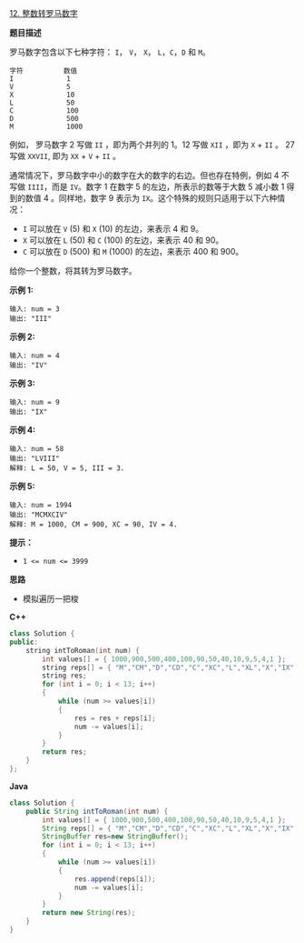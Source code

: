 [12. 整数转罗马数字](https://leetcode.cn/problems/integer-to-roman/)

**题目描述**

罗马数字包含以下七种字符： `I`， `V`， `X`， `L`，`C`，`D` 和 `M`。

```
字符          数值
I             1
V             5
X             10
L             50
C             100
D             500
M             1000
```

例如， 罗马数字 2 写做 `II` ，即为两个并列的 1。12 写做 `XII` ，即为 `X` + `II` 。 27 写做 `XXVII`, 即为 `XX` + `V` + `II` 。

通常情况下，罗马数字中小的数字在大的数字的右边。但也存在特例，例如 4 不写做 `IIII`，而是 `IV`。数字 1 在数字 5 的左边，所表示的数等于大数 5 减小数 1 得到的数值 4 。同样地，数字 9 表示为 `IX`。这个特殊的规则只适用于以下六种情况：

- `I` 可以放在 `V` (5) 和 `X` (10) 的左边，来表示 4 和 9。
- `X` 可以放在 `L` (50) 和 `C` (100) 的左边，来表示 40 和 90。 
- `C` 可以放在 `D` (500) 和 `M` (1000) 的左边，来表示 400 和 900。

给你一个整数，将其转为罗马数字。

**示例 1:**

```
输入: num = 3
输出: "III"
```

**示例 2:**

```
输入: num = 4
输出: "IV"
```

**示例 3:**

```
输入: num = 9
输出: "IX"
```

**示例 4:**

```
输入: num = 58
输出: "LVIII"
解释: L = 50, V = 5, III = 3.
```

**示例 5:**

```
输入: num = 1994
输出: "MCMXCIV"
解释: M = 1000, CM = 900, XC = 90, IV = 4.
```

**提示：**

- `1 <= num <= 3999`

**思路**

+ 模拟遍历一把梭

**C++**

~~~C++
class Solution {
public:
	string intToRoman(int num) {
		int values[] = { 1000,900,500,400,100,90,50,40,10,9,5,4,1 };
		string reps[] = { "M","CM","D","CD","C","XC","L","XL","X","IX","V","IV","I" };
		string res;
		for (int i = 0; i < 13; i++)
		{
			while (num >= values[i])
			{
				res = res + reps[i];
				num -= values[i];
			}
		}
		return res;
	}
};
~~~

**Java**

~~~Java
class Solution {
    public String intToRoman(int num) {
        int values[] = { 1000,900,500,400,100,90,50,40,10,9,5,4,1 };
		String reps[] = { "M","CM","D","CD","C","XC","L","XL","X","IX","V","IV","I" };
		StringBuffer res=new StringBuffer();
		for (int i = 0; i < 13; i++)
		{
			while (num >= values[i])
			{
				res.append(reps[i]);
				num -= values[i];
			}
		}
		return new String(res);
    }
}
~~~


